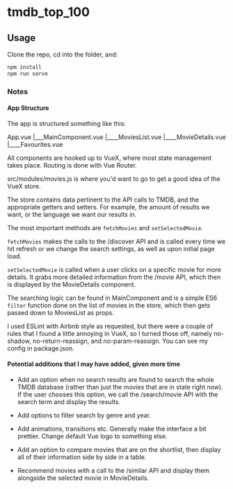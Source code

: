 # tmdb_top_100

## Usage

Clone the repo, cd into the folder, and:

```bash
npm install
npm run serve
```

### Notes

#### App Structure

The app is structured something like this:

App.vue
  |___MainComponent.vue
            |____MoviesList.vue
            |____MovieDetails.vue
            |____Favourites.vue

All components are hooked up to VueX, where most state management takes place. Routing is done with Vue Router.

src/modules/movies.js is where you'd want to go to get a good idea of the VueX store.

The store contains data pertinent to the API calls to TMDB, and the appropriate getters and setters. For example, the amount of results we want,
or the language we want our results in.

The most important methods are ```fetchMovies``` and ```setSelectedMovie```.

```fetchMovies``` makes the calls to the /discover API and is called every time we hit refresh or we change the search settings, as well as upon initial page load.

```setSelectedMovie``` is called when a user clicks on a specific movie for more details. It grabs more detailed information from the /movie API, which then is displayed by the MovieDetails component.

The searching logic can be found in MainComponent and is a simple ES6 ```filter``` function done on the list of movies in the store, which then gets passed down to MoviesList as props.

I used ESLint with Airbnb style as requested, but there were a couple of rules that I found a little annoying in VueX, so I turned those off, namely no-shadow, no-return-reassign, and no-param-reassign. You can see my config in package.json.

#### Potential additions that I may have added, given more time

* Add an option when no search results are found to search the whole TMDB database (rather than just the movies that are in state right now). If the user chooses this option, we call the /search/movie API with the search term and display the results.

* Add options to filter search by genre and year.

* Add animations, transitions etc. Generally make the interface a bit prettier. Change default Vue logo to something else.

* Add an option to compare movies that are on the shortlist, then display all of their information side by side in a table.

* Recommend movies with a call to the /similar API and display them alongside the selected movie in MovieDetails.